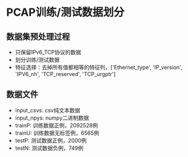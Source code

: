# PCAP训练/测试数据划分
## 数据集预处理过程
- 只保留IPv6_TCP协议的数据
- 划分训练/测试数据
- 特征选择：去掉所有值都相等的特征列，['Ethernet_type', 'IP_version', 'IPV6_nh', 'TCP_reserved', 'TCP_urgptr']
## 数据文件
- input_csvs: csv纯文本数据
- input_npys: numpy二进制数据
- trainP: 训练数据正例，2092528例
- trainU: 训练数据无标签例，6565例
- testP: 测试数据正例，2000例
- testN: 测试数据负例，749例